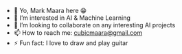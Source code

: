 - 👋 Yo, Mark Maara here 😁
- 👀 I’m interested in AI & Machine Learning
- 💞️ I’m looking to collaborate on any interesting AI projects
- 📫 How to reach me: cubicmaara@gmail.com
- ⚡ Fun fact: I love to draw and play guitar

<!---
TheMaara/TheMaara is a ✨ special ✨ repository because its `README.md` (this file) appears on your GitHub profile.
You can click the Preview link to take a look at your changes.
--->
